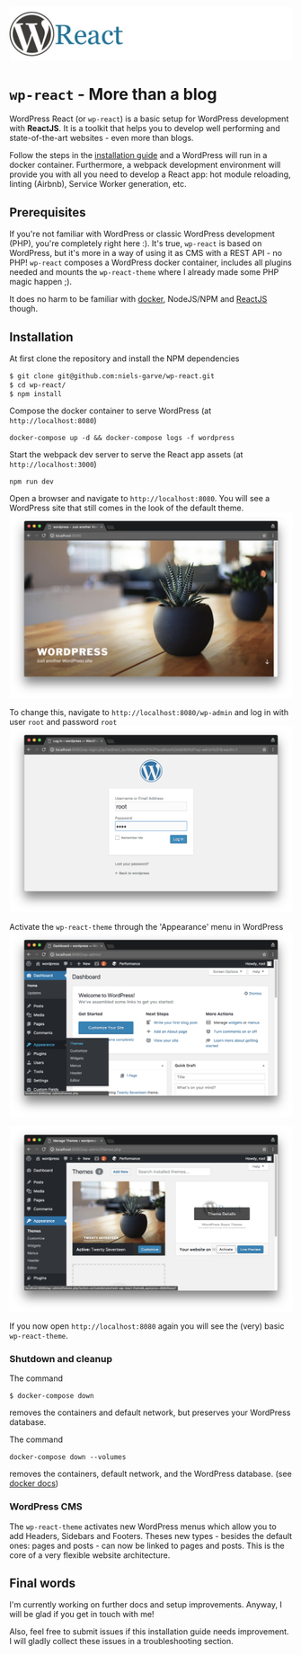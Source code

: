 ![WordPress React logo](docs/logo.jpg)

# `wp-react` - More than a blog

WordPress React (or `wp-react`) is a basic setup for WordPress development with **ReactJS**. It is a toolkit that helps you to develop well performing and state-of-the-art websites - even more than blogs.

Follow the steps in the [installation guide](#installation) and a WordPress will run in a docker container. Furthermore, a webpack development environment will provide you with all you need to develop a React app: hot module reloading, linting (Airbnb), Service Worker generation, etc.

## Prerequisites

If you're not familiar with WordPress or classic WordPress development (PHP), you're completely right here :). It's true, `wp-react` is based on WordPress, but it's more in a way of using it as CMS with a REST API - no PHP! `wp-react` composes a WordPress docker container, includes all plugins needed and mounts the `wp-react-theme` where I already made some PHP magic happen ;).

It does no harm to be familiar with [docker](https://www.docker.com/), NodeJS/NPM and [ReactJS](https://reactjs.org/) though.

## Installation

At first clone the repository and install the NPM dependencies
```
$ git clone git@github.com:niels-garve/wp-react.git
$ cd wp-react/
$ npm install
```

Compose the docker container to serve WordPress (at `http://localhost:8080`)
```
docker-compose up -d && docker-compose logs -f wordpress
```

Start the webpack dev server to serve the React app assets (at `http://localhost:3000`)
```
npm run dev
```

Open a browser and navigate to `http://localhost:8080`. You will see a WordPress site that still comes in the look of the default theme.
![WordPress React logo](docs/step-0.png)

To change this, navigate to `http://localhost:8080/wp-admin` and log in with user `root` and password `root`
![WordPress React logo](docs/step-1.png)

Activate the `wp-react-theme` through the 'Appearance' menu in WordPress
![WordPress React logo](docs/step-2.png)

![WordPress React logo](docs/step-3.png)

If you now open `http://localhost:8080` again you will see the (very) basic `wp-react-theme`.

### Shutdown and cleanup

The command
```
$ docker-compose down
```
removes the containers and default network, but preserves your WordPress database.

The command
```
docker-compose down --volumes
```
removes the containers, default network, and the WordPress database. (see [docker docs](https://docs.docker.com/compose/wordpress/#shutdown-and-cleanup))

### WordPress CMS

The `wp-react-theme` activates new WordPress menus which allow you to add Headers, Sidebars and Footers. Theses new types - besides the default ones: pages and posts - can now be linked to pages and posts. This is the core of a very flexible website architecture.

## Final words

I'm currently working on further docs and setup improvements. Anyway, I will be glad if you get in touch with me!

Also, feel free to submit issues if this installation guide needs improvement. I will gladly collect these issues in a troubleshooting section.
